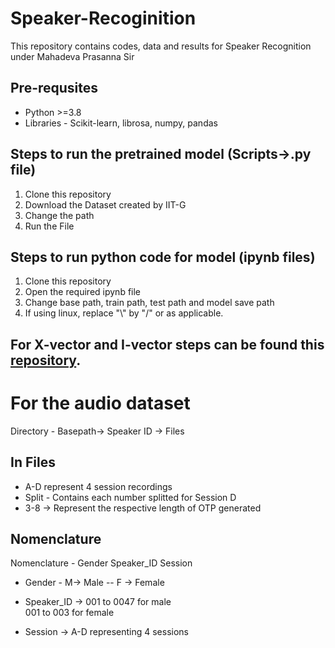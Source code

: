# Speaker-Recoginition
This repository contains codes, data and results for Speaker Recognition under Mahadeva Prasanna Sir 

## Pre-requsites
- Python >=3.8
- Libraries - Scikit-learn, librosa, numpy, pandas


## Steps to run the pretrained model (Scripts->.py file)
 1. Clone this repository
 2. Download the Dataset created by IIT-G
 3. Change the path 
 4. Run the File

## Steps to run python code for model (ipynb files)
 1. Clone this repository
 2. Open the required ipynb file
 3. Change base path, train path, test path and model save path 
 4. If using linux, replace "\\" by "/" or as applicable. 

## For X-vector and I-vector steps can be found this <a href="https://github.com/jagabandhumishra/I-MSV-Baseline">repository</a>.

# For the audio dataset 
Directory - Basepath-> Speaker ID -> Files 

## In Files 
- A-D represent 4 session recordings
- Split - Contains each number splitted for Session D
- 3-8 -> Represent the respective length of OTP generated

## Nomenclature
Nomenclature - Gender Speaker_ID Session
- Gender - M-> Male
         -- F -> Female
        
- Speaker_ID -> 001 to 0047 for male
              <br> 001 to 003 for female
 
- Session -> A-D representing 4 sessions
